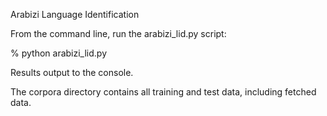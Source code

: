 Arabizi Language Identification


From the command line, run the arabizi_lid.py script:


% python arabizi_lid.py


Results output to the console.

The corpora directory contains all training and test data, including fetched data. 